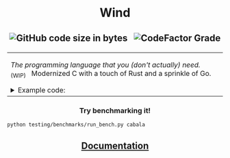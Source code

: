 <h1 align="center">
  <br>
  Wind
</h1>
<h2 align="center">

![GitHub code size in bytes](https://img.shields.io/github/languages/code-size/utcq/wind?style=for-the-badge) <span>&nbsp;</span>
![CodeFactor Grade](https://img.shields.io/codefactor/grade/github/utcq/wind?style=for-the-badge&color=blue)

</h2>

<table>
<tr>
<td>
  
_The programming language that you (don't actually) need._ &nbsp; <sub>(WIP)</sub> &nbsp;
Modernized C with a touch of Rust and a sprinkle of Go.


<details>
  <summary>
    Example code:
  </summary>

```rs
global maxRes:int64=-1;
func occrec(N: int, last: int64, M: int64, i: int): void {
    branch[
        N==i: return;
    ]
    var digit: int=3;
    loop[digit<=9] {
        branch[
            digit == (last%10): {}
            else : {
                var newLast: int64 = (last*10)+digit;
                var modc: int64 = newLast%M;
                branch [
                    modc > maxRes: {
                        maxRes = modc;
                    }
                ]
                occrec(N, newLast, M, i+1);
            }
        ]
        digit+=3;
    }
}
```
<sub>

**Problem from Training Olinfo: _[ois_cabala](https://training.olinfo.it/task/ois_cabala/)_**

</sub>

</details>

</td>
</tr>
</table>
<div align="center">
  <h3>Try benchmarking it!</h3>
</div>

```sh
python testing/benchmarks/run_bench.py cabala
```

<div align="center">

## [Documentation](https://utcq.github.io/wind/)

</div>